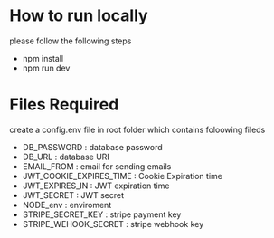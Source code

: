 # How to run locally

please follow the following steps

- npm install
- npm run dev

# Files Required

create a config.env file in root folder which contains foloowing fileds

- DB_PASSWORD : database password
- DB_URL : database URI
- EMAIL_FROM : email for sending emails
- JWT_COOKIE_EXPIRES_TIME : Cookie Expiration time
- JWT_EXPIRES_IN : JWT expiration time
- JWT_SECRET : JWT secret
- NODE_env : enviroment
- STRIPE_SECRET_KEY : stripe payment key
- STRIPE_WEHOOK_SECRET : stripe webhook key

